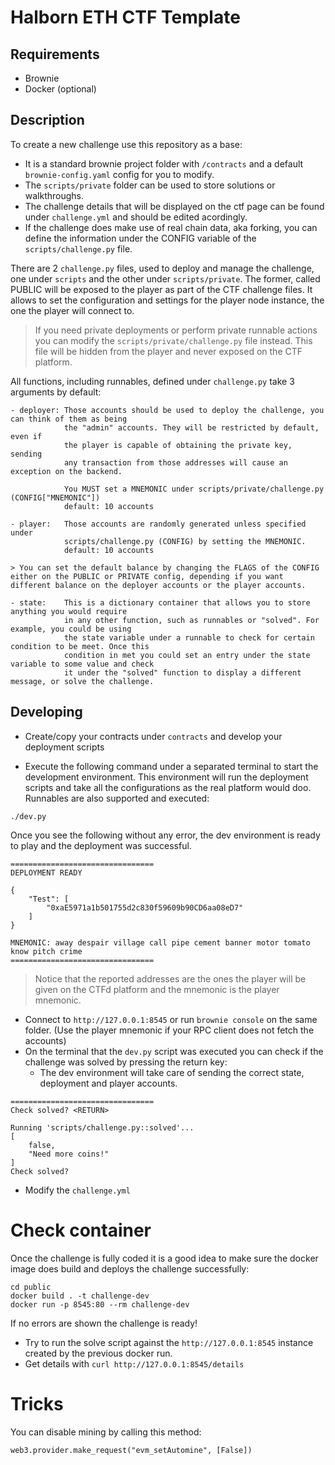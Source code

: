 # Halborn ETH CTF Template

## Requirements

- Brownie
- Docker (optional)

## Description

To create a new challenge use this repository as a base:

- It is a standard brownie project folder with `/contracts` and a default `brownie-config.yaml` config for you to modify.
- The `scripts/private` folder can be used to store solutions or walkthroughs.
- The challenge details that will be displayed on the ctf page can be found under `challenge.yml` and should be edited acordingly.
- If the challenge does make use of real chain data, aka forking, you can define the information under the CONFIG variable of the `scripts/challenge.py` file.

There are 2 `challenge.py` files, used to deploy and manage the challenge, one under `scripts` and the other under `scripts/private`. The former, called PUBLIC will be exposed to the player as part of the CTF challenge files. It allows to set the configuration and settings for the player node instance, the one the player will connect to.

> If you need private deployments or perform private runnable actions you can modify the `scripts/private/challenge.py` file instead. This file will be hidden from the player and never exposed on the CTF platform.

All functions, including runnables, defined under `challenge.py` take 3 arguments by default:

```
- deployer: Those accounts should be used to deploy the challenge, you can think of them as being
            the "admin" accounts. They will be restricted by default, even if
            the player is capable of obtaining the private key, sending
            any transaction from those addresses will cause an exception on the backend.

            You MUST set a MNEMONIC under scripts/private/challenge.py (CONFIG["MNEMONIC"])
            default: 10 accounts

- player:   Those accounts are randomly generated unless specified under
            scripts/challenge.py (CONFIG) by setting the MNEMONIC.
            default: 10 accounts

> You can set the default balance by changing the FLAGS of the CONFIG either on the PUBLIC or PRIVATE config, depending if you want different balance on the deployer accounts or the player accounts.

- state:    This is a dictionary container that allows you to store anything you would require
            in any other function, such as runnables or "solved". For example, you could be using
            the state variable under a runnable to check for certain condition to be meet. Once this
            condition in met you could set an entry under the state variable to some value and check
            it under the "solved" function to display a different message, or solve the challenge.
```


## Developing

- Create/copy your contracts under `contracts` and develop your deployment scripts

- Execute the following command under a separated terminal to start the development environment. This environment will run the deployment scripts and take all the configurations as the real platform would doo. Runnables are also supported and executed:

```
./dev.py
```

Once you see the following without any error, the dev environment is ready to play and the deployment was successful.

```
================================
DEPLOYMENT READY

{
    "Test": [
        "0xaE5971a1b501755d2c830f59609b90CD6aa08eD7"
    ]
}

MNEMONIC: away despair village call pipe cement banner motor tomato know pitch crime
================================
```

> Notice that the reported addresses are the ones the player will be given on the CTFd platform and the mnemonic is the player mnemonic.

- Connect to `http://127.0.0.1:8545` or run `brownie console` on the same folder. (Use the player mnemonic if your RPC client does not fetch the accounts)
- On the terminal that the `dev.py` script was executed you can check if the challenge was solved by pressing the return key: 
    - The dev environment will take care of sending the correct state, deployment and player accounts.

```
================================
Check solved? <RETURN>

Running 'scripts/challenge.py::solved'...
[
    false,
    "Need more coins!"
]
Check solved?
```

- Modify the `challenge.yml`

# Check container

Once the challenge is fully coded it is a good idea to make sure the docker image does build and deploys the challenge successfully:

```
cd public
docker build . -t challenge-dev
docker run -p 8545:80 --rm challenge-dev
```

If no errors are shown the challenge is ready!

- Try to run the solve script against the `http://127.0.0.1:8545` instance created by the previous docker run.
- Get details with `curl http://127.0.0.1:8545/details`

# Tricks

You can disable mining by calling this method:

```
web3.provider.make_request("evm_setAutomine", [False])
```